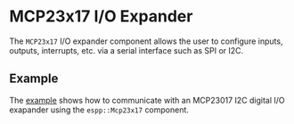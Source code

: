 # MCP23x17 I/O Expander

The `MCP23x17` I/O expander component allows the user to configure inputs,
outputs, interrupts, etc. via a serial interface such as SPI or I2C.

## Example

The [example](./example) shows how to communicate with an MCP23017 I2C digital
I/O exapander using the `espp::Mcp23x17` component.

